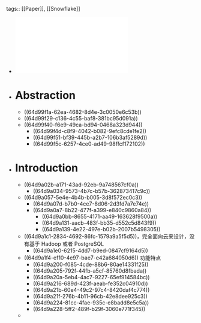 tags:: [[Paper]], [[Snowflake]]

- ![The Snowflake Elastic Data Warehouse.pdf](../assets/The_Snowflake_Elastic_Data_Warehouse_1691983561998_0.pdf)
- # Abstraction
	- ((64d99f1a-62ea-4682-8d4e-3c0050e6c53b))
	- ((64d99f29-c136-4c55-baf8-381bc95d091a))
	- ((64d99f40-f6e9-49ca-bd94-0468a323d944))
		- ((64d99f4d-c8f9-4042-b082-9efc8cde1fe2))
		- ((64d99f51-bf39-445b-a2b7-106b3af5289d))
		- ((64d99f5c-6257-4ce0-ad49-98ffcf172102))
- # Introduction
	- ((64d9a02b-a171-43ad-92eb-9a748567cf0a))
		- ((64d9a034-9573-4b7c-b57b-362873417c9c))
	- ((64d9a057-5e4e-4b4b-b005-3d8f572ec0c3))
		- ((64d9a07d-b7b0-4ce7-8d06-2d3fd7a7e74e))
		- ((64d9a0a7-8b22-477f-a399-e840c9860a84))
			- ((64d9a0bb-8655-4171-aa49-163628f9500a))
			- ((64d9a131-aacb-483f-bb35-d552c5d843f9))
			- ((64d9a139-4e22-497e-b02b-2007b5498305))
	- ((64d9a1c1-2834-4692-86fc-1579a9a5f5d5))，完全面向云来设计，没有基于 Hadoop 或者 PostgreSQL
		- ((64d9a1e0-6215-4dd7-b9ed-0847cf9164d5))
	- ((64d9a1f4-ef10-4e97-bae7-e42a684050d6)) 功能特点
		- ((64d9a200-f085-4cde-88b6-80ae14331f25))
		- ((64d9a205-792f-44fb-a5cf-85760d8fbada))
		- ((64d9a20a-5eb4-4ac7-9227-65ef914584bc))
		- ((64d9a216-689d-423f-aeab-fe352c04910d))
		- ((64d9a21b-60e4-49c2-97c4-8420daf4c774))
		- ((64d9a21f-276b-4b11-96cb-42e8dee925c3))
		- ((64d9a224-81cc-4fae-935c-e8badd8e5c5a))
		- ((64d9a228-5ff2-489f-b29f-3060e771f345))
	-